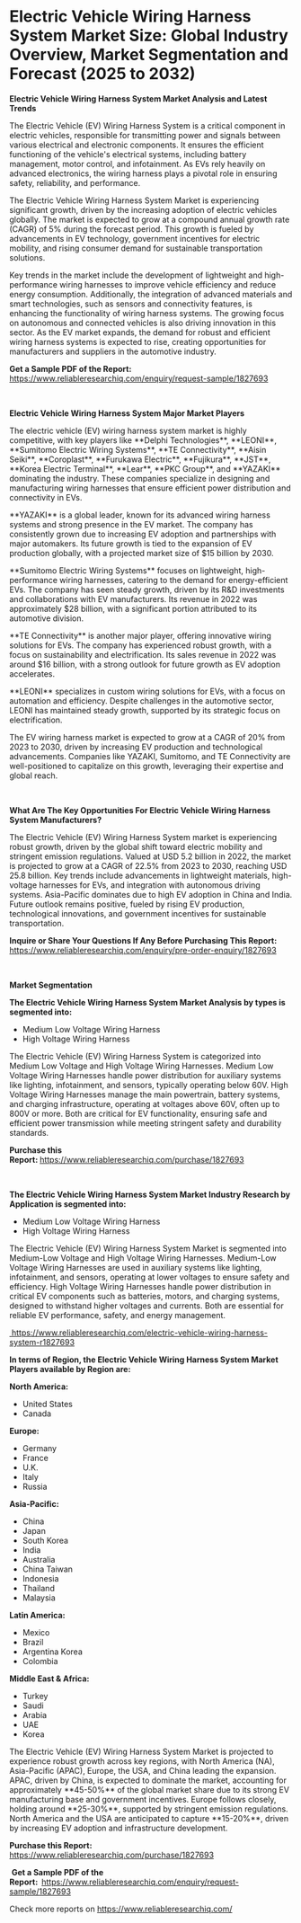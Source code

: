 <p><h1>Electric Vehicle Wiring Harness System Market Size: Global Industry Overview, Market Segmentation and Forecast (2025 to 2032)</h1></p><p><strong>Electric Vehicle Wiring Harness System Market Analysis and Latest Trends</strong></p>
<p><p>The Electric Vehicle (EV) Wiring Harness System is a critical component in electric vehicles, responsible for transmitting power and signals between various electrical and electronic components. It ensures the efficient functioning of the vehicle's electrical systems, including battery management, motor control, and infotainment. As EVs rely heavily on advanced electronics, the wiring harness plays a pivotal role in ensuring safety, reliability, and performance.</p><p>The Electric Vehicle Wiring Harness System Market is experiencing significant growth, driven by the increasing adoption of electric vehicles globally. The market is expected to grow at a compound annual growth rate (CAGR) of 5% during the forecast period. This growth is fueled by advancements in EV technology, government incentives for electric mobility, and rising consumer demand for sustainable transportation solutions.</p><p>Key trends in the market include the development of lightweight and high-performance wiring harnesses to improve vehicle efficiency and reduce energy consumption. Additionally, the integration of advanced materials and smart technologies, such as sensors and connectivity features, is enhancing the functionality of wiring harness systems. The growing focus on autonomous and connected vehicles is also driving innovation in this sector. As the EV market expands, the demand for robust and efficient wiring harness systems is expected to rise, creating opportunities for manufacturers and suppliers in the automotive industry.</p></p>
<p><strong>Get a Sample PDF of the Report:&nbsp;</strong> <a href="https://www.reliableresearchiq.com/enquiry/request-sample/1827693?utm_campaign=123&utm_medium=2&utm_source=Github&utm_content=ia&utm_term=24012025&utm_id=electric-vehicle-wiring-harness-system">https://www.reliableresearchiq.com/enquiry/request-sample/1827693</a></p>
<p>&nbsp;</p>
<p><strong>Electric Vehicle Wiring Harness System Major Market Players</strong></p>
<p><p>The electric vehicle (EV) wiring harness system market is highly competitive, with key players like **Delphi Technologies**, **LEONI**, **Sumitomo Electric Wiring Systems**, **TE Connectivity**, **Aisin Seiki**, **Coroplast**, **Furukawa Electric**, **Fujikura**, **JST**, **Korea Electric Terminal**, **Lear**, **PKC Group**, and **YAZAKI** dominating the industry. These companies specialize in designing and manufacturing wiring harnesses that ensure efficient power distribution and connectivity in EVs.</p><p>**YAZAKI** is a global leader, known for its advanced wiring harness systems and strong presence in the EV market. The company has consistently grown due to increasing EV adoption and partnerships with major automakers. Its future growth is tied to the expansion of EV production globally, with a projected market size of $15 billion by 2030.</p><p>**Sumitomo Electric Wiring Systems** focuses on lightweight, high-performance wiring harnesses, catering to the demand for energy-efficient EVs. The company has seen steady growth, driven by its R&D investments and collaborations with EV manufacturers. Its revenue in 2022 was approximately $28 billion, with a significant portion attributed to its automotive division.</p><p>**TE Connectivity** is another major player, offering innovative wiring solutions for EVs. The company has experienced robust growth, with a focus on sustainability and electrification. Its sales revenue in 2022 was around $16 billion, with a strong outlook for future growth as EV adoption accelerates.</p><p>**LEONI** specializes in custom wiring solutions for EVs, with a focus on automation and efficiency. Despite challenges in the automotive sector, LEONI has maintained steady growth, supported by its strategic focus on electrification.</p><p>The EV wiring harness market is expected to grow at a CAGR of 20% from 2023 to 2030, driven by increasing EV production and technological advancements. Companies like YAZAKI, Sumitomo, and TE Connectivity are well-positioned to capitalize on this growth, leveraging their expertise and global reach.</p></p>
<p>&nbsp;</p>
<p><strong>What Are The Key Opportunities For Electric Vehicle Wiring Harness System Manufacturers?</strong></p>
<p><p>The Electric Vehicle (EV) Wiring Harness System market is experiencing robust growth, driven by the global shift toward electric mobility and stringent emission regulations. Valued at USD 5.2 billion in 2022, the market is projected to grow at a CAGR of 22.5% from 2023 to 2030, reaching USD 25.8 billion. Key trends include advancements in lightweight materials, high-voltage harnesses for EVs, and integration with autonomous driving systems. Asia-Pacific dominates due to high EV adoption in China and India. Future outlook remains positive, fueled by rising EV production, technological innovations, and government incentives for sustainable transportation.</p></p>
<p><strong>Inquire or Share Your Questions If Any Before Purchasing This Report:</strong> <a href="https://www.reliableresearchiq.com/enquiry/pre-order-enquiry/1827693?utm_campaign=123&utm_medium=2&utm_source=Github&utm_content=ia&utm_term=24012025&utm_id=electric-vehicle-wiring-harness-system">https://www.reliableresearchiq.com/enquiry/pre-order-enquiry/1827693</a></p>
<p>&nbsp;</p>
<p><strong>Market Segmentation</strong></p>
<p><strong>The Electric Vehicle Wiring Harness System Market Analysis by types is segmented into:</strong></p>
<p><ul><li>Medium Low Voltage Wiring Harness</li><li>High Voltage Wiring Harness</li></ul></p>
<p><p>The Electric Vehicle (EV) Wiring Harness System is categorized into Medium Low Voltage and High Voltage Wiring Harnesses. Medium Low Voltage Wiring Harnesses handle power distribution for auxiliary systems like lighting, infotainment, and sensors, typically operating below 60V. High Voltage Wiring Harnesses manage the main powertrain, battery systems, and charging infrastructure, operating at voltages above 60V, often up to 800V or more. Both are critical for EV functionality, ensuring safe and efficient power transmission while meeting stringent safety and durability standards.</p></p>
<p><strong>Purchase this Report:&nbsp;</strong><a href="https://www.reliableresearchiq.com/purchase/1827693?utm_campaign=123&utm_medium=2&utm_source=Github&utm_content=ia&utm_term=24012025&utm_id=electric-vehicle-wiring-harness-system">https://www.reliableresearchiq.com/purchase/1827693</a></p>
<p>&nbsp;</p>
<p><strong>The Electric Vehicle Wiring Harness System Market Industry Research by Application is segmented into:</strong></p>
<p><ul><li>Medium Low Voltage Wiring Harness</li><li>High Voltage Wiring Harness</li></ul></p>
<p><p>The Electric Vehicle (EV) Wiring Harness System Market is segmented into Medium-Low Voltage and High Voltage Wiring Harnesses. Medium-Low Voltage Wiring Harnesses are used in auxiliary systems like lighting, infotainment, and sensors, operating at lower voltages to ensure safety and efficiency. High Voltage Wiring Harnesses handle power distribution in critical EV components such as batteries, motors, and charging systems, designed to withstand higher voltages and currents. Both are essential for reliable EV performance, safety, and energy management.</p></p>
<p><a href="https://www.reliableresearchiq.com/electric-vehicle-wiring-harness-system-r1827693?utm_campaign=123&utm_medium=2&utm_source=Github&utm_content=ia&utm_term=24012025&utm_id=electric-vehicle-wiring-harness-system">&nbsp;https://www.reliableresearchiq.com/electric-vehicle-wiring-harness-system-r1827693</a></p>
<p><strong>In terms of Region, the Electric Vehicle Wiring Harness System Market Players available by Region are:</strong></p>
<p>
    <p> <strong> North America: </strong>
        <ul>
            <li>United States</li>
            <li>Canada</li>
        </ul>
        </p> 
    <p> <strong> Europe: </strong>
        <ul>
            <li>Germany</li>
            <li>France</li>
            <li>U.K.</li>
            <li>Italy</li>
            <li>Russia</li>
        </ul>
        </p> 
    <p> <strong> Asia-Pacific: </strong>
        <ul>
            <li>China</li>
            <li>Japan</li>
            <li>South Korea</li>
            <li>India</li>
            <li>Australia</li>
            <li>China Taiwan</li>
            <li>Indonesia</li>
            <li>Thailand</li>
            <li>Malaysia</li>
        </ul>
        </p> 
    <p> <strong> Latin America: </strong>
        <ul>
            <li>Mexico</li>
            <li>Brazil</li>
            <li>Argentina Korea</li>
            <li>Colombia</li>
        </ul>
        </p> 
    <p> <strong> Middle East & Africa: </strong>
        <ul>
            <li>Turkey</li>
            <li>Saudi</li>
            <li>Arabia</li>
            <li>UAE</li>
            <li>Korea</li>
        </ul>
    </p>
    </p>
<p><p>The Electric Vehicle (EV) Wiring Harness System Market is projected to experience robust growth across key regions, with North America (NA), Asia-Pacific (APAC), Europe, the USA, and China leading the expansion. APAC, driven by China, is expected to dominate the market, accounting for approximately **45-50%** of the global market share due to its strong EV manufacturing base and government incentives. Europe follows closely, holding around **25-30%**, supported by stringent emission regulations. North America and the USA are anticipated to capture **15-20%**, driven by increasing EV adoption and infrastructure development.</p></p>
<p><strong>Purchase this Report: </strong><a href="https://www.reliableresearchiq.com/purchase/1827693?utm_campaign=123&utm_medium=2&utm_source=Github&utm_content=ia&utm_term=24012025&utm_id=electric-vehicle-wiring-harness-system">https://www.reliableresearchiq.com/purchase/1827693</a></p>
<p>&nbsp;<strong>Get a Sample PDF of the Report:&nbsp;&nbsp;</strong><a href="https://www.reliableresearchiq.com/enquiry/request-sample/1827693?utm_campaign=123&utm_medium=2&utm_source=Github&utm_content=ia&utm_term=24012025&utm_id=electric-vehicle-wiring-harness-system">https://www.reliableresearchiq.com/enquiry/request-sample/1827693</a></p>
<p><strong></strong></p>
<p>Check more reports on <a href="https://www.reliableresearchiq.com/?utm_campaign=123&utm_medium=2&utm_source=Github&utm_content=ia&utm_term=24012025&utm_id=electric-vehicle-wiring-harness-system">https://www.reliableresearchiq.com/</a></p>